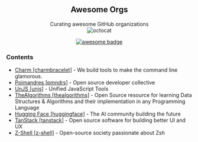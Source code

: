 <div align="center">

## Awesome Orgs
Curating awesome GitHub organizations  
![octocat](https://github.githubassets.com/images/icons/emoji/hearts_around.png)

[![awesome badge](https://awesome.re/badge.svg)](https://awesome.re)

</div>

### Contents
- [Charm [charmbracelet]](https://github.com/charmbracelet) - We build tools to make the command line glamorous.
- [Poimandres [pmndrs]](https://github.com/pmndrs) - Open source developer collective
- [UnJS [unjs]](https://github.com/unjs) - Unified JavaScript Tools
- [TheAlgorithms [thealgorithms]](https://github.com/thealgorithms) - Open Source resource for learning Data Structures & Algorithms and their implementation in any Programming Language
- [Hugging Face [huggingface]](https://github.com/huggingface) - The AI community building the future
- [TanStack [tanstack]](https://github.com/TanStack) - Open source software for building better UI and UX
- [Z-Shell [z-shell]](https://github.com/z-shell) - Open-source society passionate about Zsh
